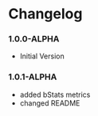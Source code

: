 # Changelog

### 1.0.0-ALPHA
* Initial Version

### 1.0.1-ALPHA
* added bStats metrics
* changed README